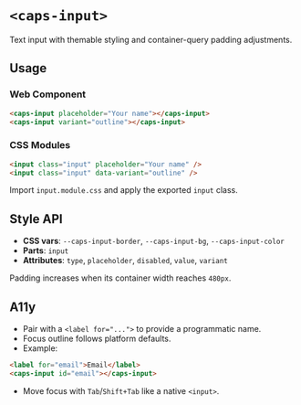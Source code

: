 # `<caps-input>`

Text input with themable styling and container-query padding adjustments.

## Usage

### Web Component

```html
<caps-input placeholder="Your name"></caps-input>
<caps-input variant="outline"></caps-input>
```

### CSS Modules

```html
<input class="input" placeholder="Your name" />
<input class="input" data-variant="outline" />
```

Import `input.module.css` and apply the exported `input` class.

## Style API

- **CSS vars**: `--caps-input-border`, `--caps-input-bg`, `--caps-input-color`
- **Parts**: `input`
- **Attributes**: `type`, `placeholder`, `disabled`, `value`, `variant`

Padding increases when its container width reaches `480px`.

## A11y

- Pair with a `<label for="...">` to provide a programmatic name.
- Focus outline follows platform defaults.
- Example:

```html
<label for="email">Email</label>
<caps-input id="email"></caps-input>
```

- Move focus with `Tab`/`Shift+Tab` like a native `<input>`.

